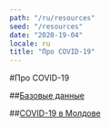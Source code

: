 ```yaml
---
path: "/ru/resources"
seed: "/resources"
date: "2020-19-04"
locale: ru
title: "Про COVID-19"
---
```


#Про COVID-19

##[Базовые данные](https://c19.md/ru/resources/basics)

##[COVID-19 в Молдове](https://c19.md/ru/resources/md)
